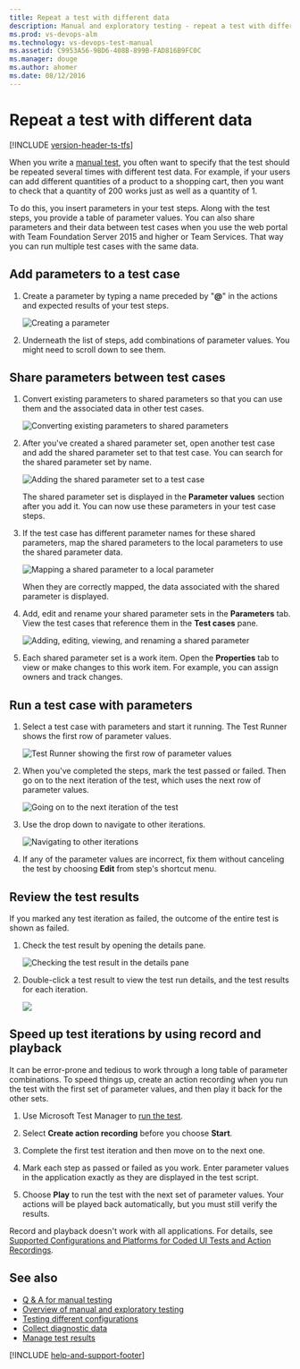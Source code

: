 ```yaml
---
title: Repeat a test with different data
description: Manual and exploratory testing - repeat a test with different data in Team Services (VSTS) and Team Foundation Server (TFS)
ms.prod: vs-devops-alm
ms.technology: vs-devops-test-manual
ms.assetid: C9953A56-9BD6-408B-899B-FAD816B9FC0C
ms.manager: douge
ms.author: ahomer
ms.date: 08/12/2016
---
```


# Repeat a test with different data
 
[!INCLUDE [version-header-ts-tfs](_shared/version-header-ts-tfs.md)] 

When you write a [manual test](getting-started/create-test-cases.md), 
you often want to specify that the test should be repeated several 
times with different test data. For example, if your users can add 
different quantities of a product to a shopping cart, then you want 
to check that a quantity of 200 works just as well as a quantity of 1.

To do this, you insert parameters in your test steps. Along with 
the test steps, you provide a table of parameter values. You can 
also share parameters and their data between test cases when you 
use the web portal with Team Foundation Server 2015 and higher or 
Team Services. That way you can run multiple test cases with the 
same data.

## Add parameters to a test case

1. Create a parameter by typing a name preceded by "**@**" in the 
   actions and expected results of your test steps.

   ![Creating a parameter](_img/repeat-test-with-different-data/repeat-test-with-different-data-01.png)

1. Underneath the list of steps, add combinations of parameter values. 
   You might need to scroll down to see them.

## Share parameters between test cases

1. Convert existing parameters to shared parameters so that you 
   can use them and the associated data in other test cases.

   ![Converting existing parameters to shared parameters](_img/repeat-test-with-different-data/repeat-test-with-different-data-02.png)
 
1. After you've created a shared parameter set, open another 
   test case and add the shared parameter set to that test case. 
   You can search for the shared parameter set by name.

   ![Adding the shared parameter set to a test case](_img/repeat-test-with-different-data/repeat-test-with-different-data-03.png)
 
   The shared parameter set is displayed in the **Parameter values**
   section after you add it. You can now use these parameters in 
   your test case steps. 
 
1. If the test case has different parameter names for 
   these shared parameters, map the shared parameters to 
   the local parameters to use the shared parameter data.

   ![Mapping a shared parameter to a local parameter](_img/repeat-test-with-different-data/repeat-test-with-different-data-04.png)
 
   When they are correctly mapped, the data associated with the 
   shared parameter is displayed. 
 
1. Add, edit and rename your shared parameter sets in the 
   **Parameters** tab. View the test cases that reference 
   them in the **Test cases** pane.

   ![Adding, editing, viewing, and renaming a shared parameter](_img/repeat-test-with-different-data/repeat-test-with-different-data-05.png)
 
1. Each shared parameter set is a work item. Open the **Properties**
   tab to view or make changes to this work item. For example, 
   you can assign owners and track changes.

## Run a test case with parameters

1. Select a test case with parameters and start it running.
The Test Runner shows the first row of parameter values.
 
   ![Test Runner showing the first row of parameter values](_img/repeat-test-with-different-data/repeat-test-with-different-data-06.png)

1. When you've completed the steps, mark the test passed or failed.
   Then go on to the next iteration of the test, which uses the next 
   row of parameter values.  

   ![Going on to the next iteration of the test](_img/repeat-test-with-different-data/repeat-test-with-different-data-07.png)

1. Use the drop down to navigate to other iterations.

   ![Navigating to other iterations](_img/repeat-test-with-different-data/repeat-test-with-different-data-08.png)

1. If any of the parameter values are incorrect, fix them 
   without canceling the test by choosing **Edit** from step's
   shortcut menu.

## Review the test results 

If you marked any test iteration as failed, the outcome of the 
entire test is shown as failed. 

1. Check the test result by opening the details pane.

   ![Checking the test result in the details pane](_img/repeat-test-with-different-data/repeat-test-with-different-data-09.png)
 
1. Double-click a test result to view the test run details, 
   and the test results for each iteration.

   ![](_img/repeat-test-with-different-data/repeat-test-with-different-data-10.png)
 
## Speed up test iterations by using record and playback

It can be error-prone and tedious to work through a long table of 
parameter combinations. To speed things up, create an action 
recording when you run the test with the first set of parameter 
values, and then play it back for the other sets.

1. Use Microsoft Test Manager to [run the test](getting-started/run-manual-tests.md).

1. Select **Create action recording** before you choose **Start**.

1. Complete the first test iteration and then move on to the next one.

1. Mark each step as passed or failed as you work. Enter parameter 
   values in the application exactly as they are displayed in the test script.

1. Choose **Play** to run the test with the next set of parameter values. 
   Your actions will be played back automatically, but you must still 
   verify the results. 

Record and playback doesn't work with all applications. For details, see 
[Supported Configurations and Platforms for Coded UI Tests and Action Recordings](https://msdn.microsoft.com/en-us/library/dd380742.aspx).

## See also

* [Q &amp; A for manual testing](reference-qa.md#repeatdifferent)
* [Overview of manual and exploratory testing](index.md)
* [Testing different configurations](test-different-configurations.md)
* [Collect diagnostic data](collect-diagnostic-data.md)
* [Manage test results](getting-started/how-long-to-keep-test-results.md)

[!INCLUDE [help-and-support-footer](_shared/help-and-support-footer.md)] 

